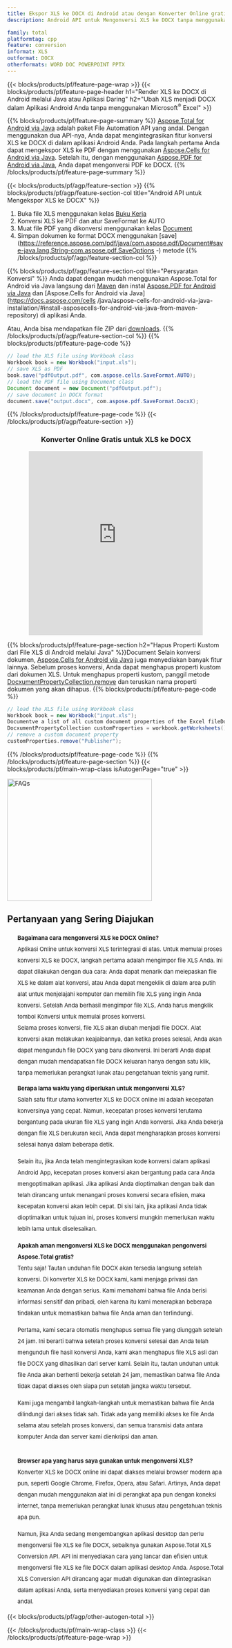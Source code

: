 ```yaml
---
title: Ekspor XLS ke DOCX di Android atau dengan Konverter Online gratis
description: Android API untuk Mengonversi XLS ke DOCX tanpa menggunakan Microsoft Word atau daring. Uji konverter online XLS ke DOCX gratis dengan cepat sebelum mengintegrasikan kode.

family: total
platformtag: cpp
feature: conversion
informat: XLS
outformat: DOCX
otherformats: WORD DOC POWERPOINT PPTX
---
```

{{< blocks/products/pf/feature-page-wrap >}}
{{< blocks/products/pf/feature-page-header h1="Render XLS ke DOCX di Android melalui Java atau Aplikasi Daring" h2="Ubah XLS menjadi DOCX dalam Aplikasi Android Anda tanpa menggunakan Microsoft<sup>&reg;</sup> Excel" >}}

{{% blocks/products/pf/feature-page-summary %}}
[Aspose.Total for Android via Java](https://products.aspose.com/total/android-java/) adalah paket File Automation API yang andal. Dengan menggunakan dua API-nya, Anda dapat mengintegrasikan fitur konversi XLS ke DOCX di dalam aplikasi Android Anda. Pada langkah pertama Anda dapat mengekspor XLS ke PDF dengan menggunakan [Aspose.Cells for Android via Java](https://products.aspose.com/cells/android-java/). Setelah itu, dengan menggunakan [Aspose.PDF for Android via Java](https://products.aspose.com/pdf/android-java/), Anda dapat mengonversi PDF ke DOCX. 
{{% /blocks/products/pf/feature-page-summary  %}}

{{< blocks/products/pf/agp/feature-section >}}
{{% blocks/products/pf/agp/feature-section-col title="Android API untuk Mengekspor XLS ke DOCX" %}}
1. Buka file XLS menggunakan kelas [Buku Kerja](https://reference.aspose.com/cells/java/com.aspose.cells/Workbook)
2. Konversi XLS ke PDF dan atur SaveFormat ke AUTO
3. Muat file PDF yang dikonversi menggunakan kelas [Document](https://reference.aspose.com/pdf/java/com.aspose.pdf/Document)
4. Simpan dokumen ke format DOCX menggunakan [save](https://reference.aspose.com/pdf/java/com.aspose.pdf/Document#save-java.lang.String-com.aspose.pdf.SaveOptions -) metode
{{% /blocks/products/pf/agp/feature-section-col %}}

{{% blocks/products/pf/agp/feature-section-col title="Persyaratan Konversi" %}}
Anda dapat dengan mudah menggunakan Aspose.Total for Android via Java langsung dari [Maven](https://releases.aspose.com/total/java/) dan instal [Aspose.PDF for Android via Java](https://docs.aspose.com/pdf/androidjava/installation/) dan [Aspose.Cells for Android via Java](https://docs.aspose.com/cells /java/aspose-cells-for-android-via-java-installation/#install-asposecells-for-android-via-java-from-maven-repository) di aplikasi Anda.

Atau, Anda bisa mendapatkan file ZIP dari [downloads](https://releases.aspose.com/total/androidjava).
{{% /blocks/products/pf/agp/feature-section-col %}}
{{% blocks/products/pf/feature-page-code %}}

```java
// load the XLS file using Workbook class
Workbook book = new Workbook("input.xls");
// save XLS as PDF
book.save("pdfOutput.pdf", com.aspose.cells.SaveFormat.AUTO);
// load the PDF file using Document class
Document document = new Document("pdfOutput.pdf");
// save document in DOCX format
document.save("output.docx", com.aspose.pdf.SaveFormat.DocxX);    
```


{{% /blocks/products/pf/feature-page-code %}}
{{< /blocks/products/pf/agp/feature-section >}}

<div class="container-fluid agp-content bg-white aboutfile box-1 vh100 section nopbtm">
<div class=container>
<div class=row>
<div class="demobox tc col-md-12 padding-0" align="center">

<h3>Konverter Online Gratis untuk XLS ke DOCX</h3>

<iframe title="Alat Konversi xls ke docx Gratis" style="border: none; height: 426px;" scrolling="no" src="https://total-conversion-app-65z5r2lp.qa.k8s.dynabic.com/?to=docx&from=xls" id="child-iframe" width="80%"></iframe>

</div></div>
</div></div>

{{% blocks/products/pf/feature-page-section  h2="Hapus Properti Kustom dari File XLS di Android melalui Java" %}}Document
Selain konversi dokumen, [Aspose.Cells for Android via Java](https://products.aspose.com/cells/android-java/) juga menyediakan banyak fitur lainnya. Sebelum proses konversi, Anda dapat menghapus properti kustom dari dokumen XLS. Untuk menghapus properti kustom, panggil metode [DocxumentPropertyCollection.remove](https://reference.aspose.com/cells/java/com.aspose.cells/documentpropertycollection#remove(java.lang.String)) dan teruskan nama properti dokumen yang akan dihapus.
{{% blocks/products/pf/feature-page-code %}}

```java
// load the XLS file using Workbook class
Workbook book = new Workbook("input.xls");
Documentve a list of all custom document properties of the Excel fileDocument
DocxumentPropertyCollection customProperties = workbook.getWorksheets().getCustomDocxumentProperties();
// remove a custom document property
customProperties.remove("Publisher"); 
```

{{% /blocks/products/pf/feature-page-code  %}}
{{% /blocks/products/pf/feature-page-section %}}
{{< blocks/products/pf/main-wrap-class isAutogenPage="true" >}}
<style>.howtolist li{margin-right: 0!important;line-height: 26px;position: relative;margin-bottom: 10px;font-size: 13px;list-style-type: none;}</style>
<div class="col-md-12 tl bg-gray-dark howtolist section">
  <a class="anchor" name="faqpage"></a>
  <div class="container tl dflex" itemscope="" itemtype="https://schema.org/FAQPage">
      <div class="col-md-4 howtosectiongfx">
          <img class="social-panel-hide-on-mobile" src="https://www.groupdocs.cloud/templates/brand/images/groupdocs/conversion/groupdocs_conversion-brand.png" alt="FAQs" width="335" height="283">
      </div>
      <div class="howtosection col-md-8">
          <div>
              <h2>Pertanyaan yang Sering Diajukan</h2>
              <ul>
                  <li itemscope="" itemprop="mainEntity" itemtype="https://schema.org/Question">
                      <div>
                          <span itemprop="name"><b>Bagaimana cara mengonversi XLS ke DOCX Online?</b></span>
                      </div>
                      <div itemscope="" itemprop="acceptedAnswer" itemtype="https://schema.org/Answer">
                          <span itemprop="text">Aplikasi Online untuk konversi XLS terintegrasi di atas. Untuk memulai proses konversi XLS ke DOCX, langkah pertama adalah mengimpor file XLS Anda. Ini dapat dilakukan dengan dua cara: Anda dapat menarik dan melepaskan file XLS ke dalam alat konversi, atau Anda dapat mengeklik di dalam area putih alat untuk menjelajahi komputer dan memilih file XLS yang ingin Anda konversi. Setelah Anda berhasil mengimpor file XLS, Anda harus mengklik tombol Konversi untuk memulai proses konversi. <br />
Selama proses konversi, file XLS akan diubah menjadi file DOCX. Alat konversi akan melakukan keajaibannya, dan ketika proses selesai, Anda akan dapat mengunduh file DOCX yang baru dikonversi. Ini berarti Anda dapat dengan mudah mendapatkan file DOCX keluaran hanya dengan satu klik, tanpa memerlukan perangkat lunak atau pengetahuan teknis yang rumit.</span>
                      </div>
                  </li>
                  <li itemscope="" itemprop="mainEntity" itemtype="https://schema.org/Question">
                      <div>
                          <span itemprop="name"><b>Berapa lama waktu yang diperlukan untuk mengonversi XLS?</b></span>
                      </div>
                      <div itemscope="" itemprop="acceptedAnswer" itemtype="https://schema.org/Answer">
                          <span itemprop="text">Salah satu fitur utama konverter XLS ke DOCX online ini adalah kecepatan konversinya yang cepat. Namun, kecepatan proses konversi terutama bergantung pada ukuran file XLS yang ingin Anda konversi. Jika Anda bekerja dengan file XLS berukuran kecil, Anda dapat mengharapkan proses konversi selesai hanya dalam beberapa detik.<br />

Selain itu, jika Anda telah mengintegrasikan kode konversi dalam aplikasi Android App, kecepatan proses konversi akan bergantung pada cara Anda mengoptimalkan aplikasi. Jika aplikasi Anda dioptimalkan dengan baik dan telah dirancang untuk menangani proses konversi secara efisien, maka kecepatan konversi akan lebih cepat. Di sisi lain, jika aplikasi Anda tidak dioptimalkan untuk tujuan ini, proses konversi mungkin memerlukan waktu lebih lama untuk diselesaikan.</span>
                      </div>
                  </li>
                  <li itemscope="" itemprop="mainEntity" itemtype="https://schema.org/Question">
                      <div>
                          <span itemprop="name"><b>Apakah aman mengonversi XLS ke DOCX menggunakan pengonversi Aspose.Total gratis?</b></span>
                      </div>
                      <div itemscope="" itemprop="acceptedAnswer" itemtype="https://schema.org/Answer">
                          <span itemprop="text">Tentu saja! Tautan unduhan file DOCX akan tersedia langsung setelah konversi. Di konverter XLS ke DOCX kami, kami menjaga privasi dan keamanan Anda dengan serius. Kami memahami bahwa file Anda berisi informasi sensitif dan pribadi, oleh karena itu kami menerapkan beberapa tindakan untuk memastikan bahwa file Anda aman dan terlindungi.<br />

Pertama, kami secara otomatis menghapus semua file yang diunggah setelah 24 jam. Ini berarti bahwa setelah proses konversi selesai dan Anda telah mengunduh file hasil konversi Anda, kami akan menghapus file XLS asli dan file DOCX yang dihasilkan dari server kami. Selain itu, tautan unduhan untuk file Anda akan berhenti bekerja setelah 24 jam, memastikan bahwa file Anda tidak dapat diakses oleh siapa pun setelah jangka waktu tersebut.<br />

Kami juga mengambil langkah-langkah untuk memastikan bahwa file Anda dilindungi dari akses tidak sah. Tidak ada yang memiliki akses ke file Anda selama atau setelah proses konversi, dan semua transmisi data antara komputer Anda dan server kami dienkripsi dan aman.</span>
                      </div>
                  </li>                 
                  <li itemscope="" itemprop="mainEntity" itemtype="https://schema.org/Question">
                      <div>
                          <span itemprop="name"><b>Browser apa yang harus saya gunakan untuk mengonversi XLS?</b></span>
                      </div>
                      <div itemscope="" itemprop="acceptedAnswer" itemtype="https://schema.org/Answer">
                          <span itemprop="text">Konverter XLS ke DOCX online ini dapat diakses melalui browser modern apa pun, seperti Google Chrome, Firefox, Opera, atau Safari. Artinya, Anda dapat dengan mudah menggunakan alat ini di perangkat apa pun dengan koneksi internet, tanpa memerlukan perangkat lunak khusus atau pengetahuan teknis apa pun.<br />

Namun, jika Anda sedang mengembangkan aplikasi desktop dan perlu mengonversi file XLS ke file DOCX, sebaiknya gunakan Aspose.Total XLS Conversion API. API ini menyediakan cara yang lancar dan efisien untuk mengonversi file XLS ke file DOCX dalam aplikasi desktop Anda. Aspose.Total XLS Conversion API dirancang agar mudah digunakan dan diintegrasikan dalam aplikasi Anda, serta menyediakan proses konversi yang cepat dan andal.</span>
                      </div>
                  </li>
              </ul>
          </div>
      </div>
  </div>
{{< blocks/products/pf/agp/other-autogen-total >}}

{{< /blocks/products/pf/main-wrap-class >}}
{{< /blocks/products/pf/feature-page-wrap >}}